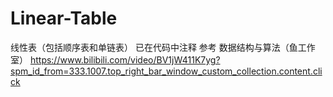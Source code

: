# Linear-Table
线性表（包括顺序表和单链表）
已在代码中注释
参考  数据结构与算法（鱼工作室） https://www.bilibili.com/video/BV1jW411K7yg?spm_id_from=333.1007.top_right_bar_window_custom_collection.content.click
